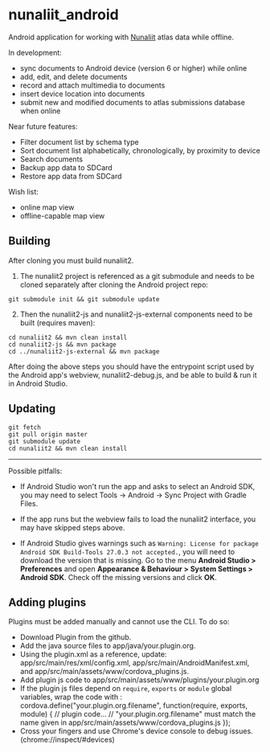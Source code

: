 # nunaliit_android

Android application for working with [Nunaliit](http://nunaliit.org) atlas data while offline.

In development:

- sync documents to Android device (version 6 or higher) while online
- add, edit, and delete documents
- record and attach multimedia to documents
- insert device location into documents
- submit new and modified documents to atlas submissions database when online

Near future features:

- Filter document list by schema type
- Sort document list alphabetically, chronologically, by proximity to device
- Search documents
- Backup app data to SDCard
- Restore app data from SDCard

Wish list:

- online map view
- offline-capable map view

## Building

After cloning you must build nunaliit2.

1. The nunaliit2 project is referenced as a git submodule and needs to be cloned separately after cloning the Android project repo:

`git submodule init && git submodule update`

2. Then the nunaliit2-js and nunaliit2-js-external components need to be built (requires maven):

```
cd nunaliit2 && mvn clean install
cd nunaliit2-js && mvn package
cd ../nunaliit2-js-external && mvn package
```

After doing the above steps you should have the entrypoint script used by the Android app's webview, nunaliit2-debug.js, and be able to build & run it in Android Studio.

## Updating

```
git fetch
git pull origin master
git submodule update
cd nunaliit2 && mvn clean install
```

----
Possible pitfalls:

- If Android Studio won't run the app and asks to select an Android SDK, you may need to select Tools -> Android -> Sync Project with Gradle Files.

- If the app runs but the webview fails to load the nunaliit2 interface, you may have skipped steps above.

- If Android Studio gives warnings such as `Warning: License for package Android SDK Build-Tools 27.0.3 not accepted.`, you will need to download the version that is missing. Go to the menu **Android Studio > Preferences** and open **Appearance & Behaviour > System Settings > Android SDK**. Check off the missing versions and click **OK**.

## Adding plugins

Plugins must be added manually and cannot use the CLI. To do so:
- Download Plugin from the github.
- Add the java source files to app/java/your.plugin.org.
- Using the plugin.xml as a reference, update: app/src/main/res/xml/config.xml, app/src/main/AndroidManifest.xml, and app/src/main/assets/www/cordova_plugins.js.
- Add plugin js code to app/src/main/assets/www/plugins/your.plugin.org
- If the plugin js files depend on `require`, `exports` or `module` global variables, wrap the code with :
cordova.define("your.plugin.org.filename", function(require, exports, module) {
// plugin code...
// "your.plugin.org.filename" must match the name given in app/src/main/assets/www/cordova_plugins.js
});
- Cross your fingers and use Chrome's device console to debug issues. (chrome://inspect/#devices)
